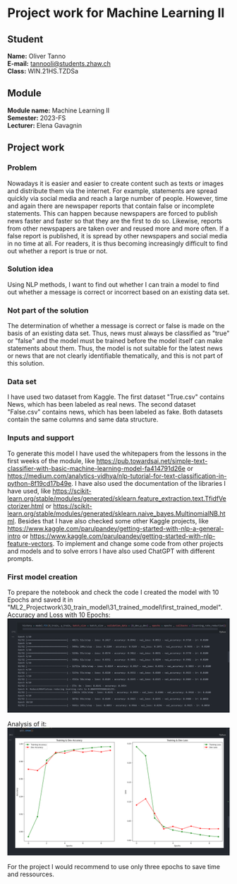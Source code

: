# Project work for Machine Learning II

## Student
**Name:** Oliver Tanno <br />
**E-mail:** tannooli@students.zhaw.ch <br />
**Class:** WIN.21HS.TZDSa <br />

## Module
**Module name:** Machine Learning II <br />
**Semester:** 2023-FS <br />
**Lecturer:** Elena Gavagnin <br />

## Project work

### Problem
Nowadays it is easier and easier to create content such as texts or images and distribute them via the internet. For example, statements are spread quickly via social media and reach a large number of people. However, time and again there are newspaper reports that contain false or incomplete statements. This can happen because newspapers are forced to publish news faster and faster so that they are the first to do so. Likewise, reports from other newspapers are taken over and reused more and more often. If a false report is published, it is spread by other newspapers and social media in no time at all. For readers, it is thus becoming increasingly difficult to find out whether a report is true or not.

### Solution idea
Using NLP methods, I want to find out whether I can train a model to find out whether a message is correct or incorrect based on an existing data set.

### Not part of the solution
The determination of whether a message is correct or false is made on the basis of an existing data set. Thus, news must always be classified as "true" or "false" and the model must be trained before the model itself can make statements about them. Thus, the model is not suitable for the latest news or news that are not clearly identifiable thematically, and this is not part of this solution.

### Data set
I have used two dataset from Kaggle. The first dataset "True.csv" contains News, which has been labeled as real news. The second dataset "False.csv" contains news, which has been labeled as fake. Both datasets contain the same columns and same data structure.

### Inputs and support
To generate this model I have used the whitepapers from the lessons in the first weeks of the module, like https://pub.towardsai.net/simple-text-classifier-with-basic-machine-learning-model-fa414791d26e or https://medium.com/analytics-vidhya/nlp-tutorial-for-text-classification-in-python-8f19cd17b49e. I have also used the documentation of the libraries I have used, like https://scikit-learn.org/stable/modules/generated/sklearn.feature_extraction.text.TfidfVectorizer.html or https://scikit-learn.org/stable/modules/generated/sklearn.naive_bayes.MultinomialNB.html. Besides that I have also checked some other Kaggle projects, like https://www.kaggle.com/parulpandey/getting-started-with-nlp-a-general-intro or https://www.kaggle.com/parulpandey/getting-started-with-nlp-feature-vectors. To implement and change some code from other projects and models and  to solve errors I have also used ChatGPT with different prompts. 

### First model creation
To prepare the notebook and check the code I created the model with 10 Epochs and saved it in "ML2_Projectwork\30_train_model\31_trained_model\first_trained_model".
Accuracy and Loss with 10 Epochs:
![Alt text](00_Source/10_Epochs.png)

Analysis of it:
![Alt text](00_Source/10_Epochs_Analysis.png)

For the project I would recommend to use only three epochs to save time and ressources.